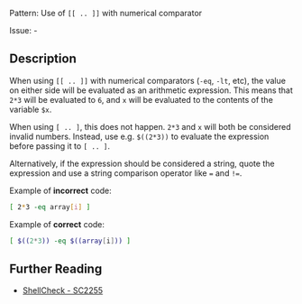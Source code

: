 Pattern: Use of `[[ .. ]]` with numerical comparator

Issue: -

## Description

When using `[[ .. ]]` with numerical comparators (`-eq`, `-lt`, etc), the value on either side will be evaluated as an arithmetic expression. This means that `2*3` will be evaluated to `6`, and `x` will be evaluated to the contents of the variable `$x`.

When using `[ .. ]`, this does not happen. `2*3` and `x` will both be considered invalid numbers. Instead, use e.g. `$((2*3))` to evaluate the expression before passing it to `[ .. ]`.

Alternatively, if the expression should be considered a string, quote the expression and use a string comparison operator like `=` and `!=`. 

Example of **incorrect** code:

```sh
[ 2*3 -eq array[i] ]
```

Example of **correct** code:

```sh
[ $((2*3)) -eq $((array[i])) ]
```

## Further Reading

* [ShellCheck - SC2255](https://github.com/koalaman/shellcheck/wiki/SC2255)
